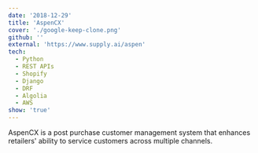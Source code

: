 ```yaml
---
date: '2018-12-29'
title: 'AspenCX'
cover: './google-keep-clone.png'
github: ''
external: 'https://www.supply.ai/aspen'
tech:
  - Python
  - REST APIs
  - Shopify
  - Django
  - DRF
  - Algolia
  - AWS
show: 'true'
---
```


AspenCX is a post purchase customer management system that enhances retailers' ability to service customers across multiple channels.
